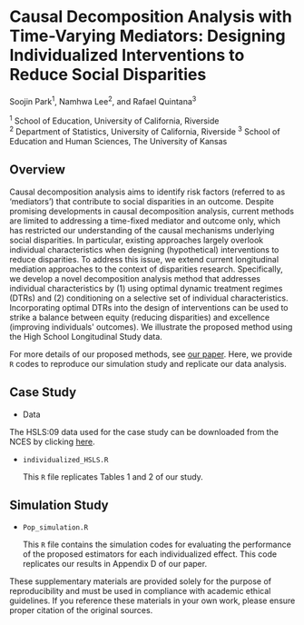# Causal Decomposition Analysis with Time-Varying Mediators: Designing Individualized Interventions to Reduce Social Disparities

Soojin Park<sup>1</sup>, Namhwa Lee<sup>2</sup>, and Rafael Quintana<sup>3</sup>

<sup>1</sup> School of Education, University of California, Riverside  
<sup>2</sup> Department of Statistics, University of California, Riverside
<sup>3</sup> School of Education and Human Sciences, The University of Kansas


## Overview

Causal decomposition analysis aims to identify risk factors (referred to as ‘mediators’) that contribute to social disparities in an outcome. Despite promising developments in causal decomposition analysis, current methods are limited to addressing a time-fixed mediator and outcome only, which has restricted our understanding of the causal mechanisms underlying social disparities. In particular, existing approaches largely overlook individual characteristics when designing (hypothetical) interventions to reduce disparities. To address this issue, we extend current longitudinal mediation approaches to the context of disparities research. Specifically, we develop a novel decomposition analysis method that addresses individual characteristics by (1) using optimal dynamic treatment regimes (DTRs) and (2) conditioning on a selective set of individual characteristics. Incorporating optimal DTRs into the design of interventions can be used to strike a balance between equity (reducing disparities) and excellence (improving individuals' outcomes). We illustrate the proposed method using the High School Longitudinal Study data.

For more details of our proposed methods, see [our paper](https://journals.sagepub.com/doi/10.1177/00491241241264562). 
Here, we provide `R` codes to reproduce our simulation study and replicate our data analysis. 

## Case Study

* Data
  
The HSLS:09 data used for the case study can be downloaded from the NCES by clicking [here](https://nces.ed.gov/surveys/hsls09/hsls09_data.asp). 

* `individualized_HSLS.R` 
 
   This `R` file replicates Tables 1 and 2 of our study.

## Simulation Study

* `Pop_simulation.R`  

   This `R` file contains the simulation codes for evaluating the performance of the proposed estimators for each individualized effect. This code replicates our results in Appendix D of our paper.


These supplementary materials are provided solely for the purpose of reproducibility and must be used in compliance with academic ethical guidelines. If you reference these materials in your own work, please ensure proper citation of the original sources.
